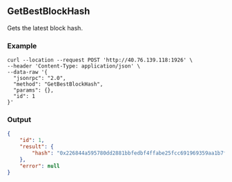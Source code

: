 ## GetBestBlockHash

 Gets the latest block hash.

### Example

```shell
curl --location --request POST 'http://40.76.139.118:1926' \
--header 'Content-Type: application/json' \
--data-raw '{
  "jsonrpc": "2.0",
  "method": "GetBestBlockHash",
  "params": {},
  "id": 1
}'
```

### Output

```json
{
    "id": 1,
    "result": {
        "hash": "0x226844a595780dd2881bbfedbf4ffabe25fcc691969359aa1b7f87a715cdea75"
    },
    "error": null
}
```



